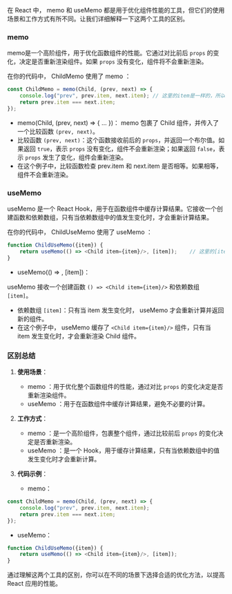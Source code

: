在 React 中， memo 和 useMemo 都是用于优化组件性能的工具，但它们的使用场景和工作方式有所不同。让我们详细解释一下这两个工具的区别。

### memo

memo是一个高阶组件，用于优化函数组件的性能。它通过对比前后 `props` 的变化，决定是否重新渲染组件。如果 `props` 没有变化，组件将不会重新渲染。

在你的代码中， ChildMemo 使用了 memo ：

```javascript
const ChildMemo = memo(Child, (prev, next) => {
    console.log("prev", prev.item, next.item); // 这里的item是一样的，所以不会触发重新渲染
    return prev.item === next.item;
});
```
- memo(Child, (prev, next) => { ... })： memo 包裹了 Child 组件，并传入了一个比较函数 `(prev, next)`。
- 比较函数 `(prev, next)`：这个函数接收前后的 `props`，并返回一个布尔值。如果返回 `true`，表示 `props` 没有变化，组件不会重新渲染；如果返回 `false`，表示 `props` 发生了变化，组件会重新渲染。
- 在这个例子中，比较函数检查 prev.item 和 next.item 是否相等。如果相等，组件不会重新渲染。

### useMemo

useMemo 是一个 React Hook，用于在函数组件中缓存计算结果。它接收一个创建函数和依赖数组，只有当依赖数组中的值发生变化时，才会重新计算结果。

在你的代码中， ChildUseMemo 使用了 useMemo ：

```javascript
function ChildUseMemo({item}) {
    return useMemo(() => <Child item={item}/>, [item]);    // 这里的[item]表示只有item改变时，才会重新渲染
}
```

- useMemo(() => <Child item={item}/>, [item])：

useMemo 接收一个创建函数 `() => <Child item={item}/>` 和依赖数组 `[item]`。
- 依赖数组 `[item]`：只有当 item 发生变化时， useMemo 才会重新计算并返回新的组件。
- 在这个例子中，
useMemo 缓存了 `<Child item={item}/>` 组件，只有当 item 发生变化时，才会重新渲染 Child 组件。

### 区别总结

1. **使用场景**：
   - memo ：用于优化整个函数组件的性能，通过对比 `props` 的变化决定是否重新渲染组件。
   - useMemo ：用于在函数组件中缓存计算结果，避免不必要的计算。

2. **工作方式**：
   - memo ：是一个高阶组件，包裹整个组件，通过比较前后 `props` 的变化决定是否重新渲染。
   - useMemo ：是一个 Hook，用于缓存计算结果，只有当依赖数组中的值发生变化时才会重新计算。

3. **代码示例**：
   - memo：
```javascript
const ChildMemo = memo(Child, (prev, next) => {
    console.log("prev", prev.item, next.item);
    return prev.item === next.item;
});
```
- useMemo：
```javascript
function ChildUseMemo({item}) {
    return useMemo(() => <Child item={item}/>, [item]);
}
```

通过理解这两个工具的区别，你可以在不同的场景下选择合适的优化方法，以提高 React 应用的性能。